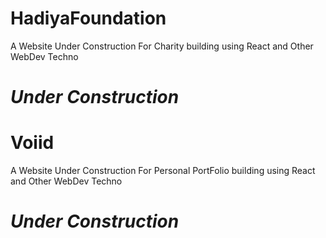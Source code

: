 # HadiyaFoundation
A Website Under Construction For Charity building using React and Other WebDev Techno

# *Under Construction*

# Voiid
A Website Under Construction For Personal PortFolio building using React and Other WebDev Techno

# *Under Construction*
